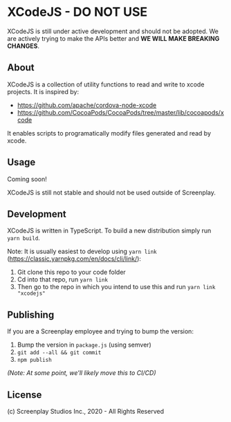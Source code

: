 # XCodeJS - DO NOT USE

XCodeJS is still under active development and should not be adopted. We are actively trying to make the APIs better and **WE WILL MAKE BREAKING CHANGES**.

## About

XCodeJS is a collection of utility functions to read and write to xcode projects. It is inspired by:

- https://github.com/apache/cordova-node-xcode
- https://github.com/CocoaPods/CocoaPods/tree/master/lib/cocoapods/xcode

It enables scripts to programatically modify files generated and read by xcode.

## Usage

Coming soon!

XCodeJS is still not stable and should not be used outside of Screenplay.

## Development

XCodeJS is written in TypeScript. To build a new distribution simply run `yarn build`.

Note: It is usually easiest to develop using `yarn link` (https://classic.yarnpkg.com/en/docs/cli/link/):

1. Git clone this repo to your code folder
2. Cd into that repo, run `yarn link`
3. Then go to the repo in which you intend to use this and run `yarn link "xcodejs"`

## Publishing

If you are a Screenplay employee and trying to bump the version:

1. Bump the version in `package.js` (using semver)
2. `git add --all && git commit`
3. `npm publish`

_(Note: At some point, we'll likely move this to CI/CD)_

## License

(c) Screenplay Studios Inc., 2020 - All Rights Reserved

